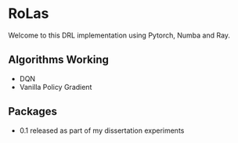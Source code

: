 # RoLas
Welcome to this DRL implementation using Pytorch, Numba and Ray.

## Algorithms Working
- DQN
- Vanilla Policy Gradient

## Packages
- 0.1 released as part of my dissertation experiments
